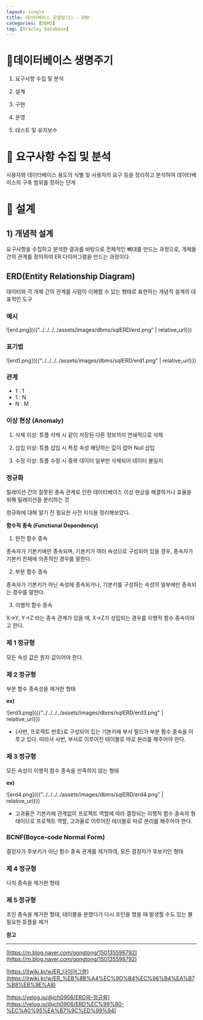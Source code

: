 ```yaml
---
layout: single
title: 데이터베이스 모델링(1) - ERD
categories: [DBMS]
tag: [Oracle, Database]
---
```




# 📘데이터베이스 생명주기

1) 요구사항 수집 및 분석

2) 설계

3) 구현

4) 운영

5) 테스트 및 유지보수

# 📖 요구사항 수집 및 분석

 사용자와 데이터베이스 용도의 식별 및 사용자의 요구 등을 정리하고 분석하여 데이터베이스의 구축 범위를 정하는 단계

# 📖 설계

## 1) 개념적 설계

 요구사항을 수집하고 분석한 결과를 바탕으로 전체적인 뼈대를 만드는 과정으로, 개체들 간의 관계를 정의하여 ER 다이어그램을 만드는 과정이다.

## ERD(Entity Relationship Diagram)

 데이터와 각 개체 간의 관계를 사람이 이해할 수 있는 형태로 표현하는 개념적 설계의 대표적인 도구

### **예시**

![erd.png]({{"../../../../assets/images/dbms/sqlERD/erd.png" | relative_url}})

### **표기법**

![erd1.png]({{"../../../../assets/images/dbms/sqlERD/erd1.png" | relative_url}})

### **관계**

- 1 : 1
- 1 : N
- N : M

### **이상 현상 (Anomaly)**

1) 삭제 이상: 튜플 삭제 시 같이 저장된 다른 정보까지 연쇄적으로 삭제

2) 삽입 이상: 튜플 삽입 시 특정 속성 해당하는 값이 없어 Null 삽입

3) 수정 이상: 튜플 수정 시 중복 데이터 일부만 삭제되어 데이터 불일치 

### **정규화**

 릴레이션 간의 잘못된 종속 관계로 인한 데이터베이스 이상 현상을 해결하거나 효율을 위해 릴레이션을 분리하는 것

정규화에 대해 알기 전 필요한 사전 지식을 정리해보았다.

**함수적 종속 (Functional Dependency)**

1) 완전 함수 종속

 종속자가 기본키에만 종속되며, 기본키가 여러 속성으로 구성되어 있을 경우, 종속자가 기본키 전체에 의존적인 경우를 말한다.

2) 부분 함수 종속

 종속자가 기본키가 아닌 속성에 종속되거나, 기본키를 구성하는 속성의 일부에만 종속되는 경우를 말한다.

3) 이행적 함수 종속

X→Y, Y→Z 라는 종속 관계가 있을 때, X→Z가 성립되는 경우를 이행적 함수 종속이라고 한다.

### **제 1 정규형**

모든 속성 값은 원자 값이어야 한다.

### **제 2 정규형**

부분 함수 종속성을 제거한 형태

**ex)**

![erd3.png]({{"../../../../assets/images/dbms/sqlERD/erd3.png" | relative_url}})

- {사번, 프로젝트 번호}로 구성되어 있는 기본키에 부서 필드가 부분 함수 종속을 이루고 있다. 따라서 사번, 부서로 이루어진 테이블로 따로 분리를 해주어야 한다.

### **제 3 정규형**

모든 속성이 이행적 함수 종속을 만족하지 않는 형태

**ex)**

![erd4.png]({{"../../../../assets/images/dbms/sqlERD/erd4.png" | relative_url}})

- 고과율은 기본키에 관계없이 프로젝트 역할에 따라 결정되는 이행적 함수 종속의 형태이므로 프로젝트 역할, 고과율로 이루어진 테이블로 따로 분리를 해주어야 한다.

### **BCNF(Boyce-code Normal Form)**

결정자가 후보키가 아닌 함수 종속 관계를 제거하여, 모든 결정자가 후보키인 형태

### **제 4 정규형**

다치 종속을 제거한 형태

### **제 5 정규형**

조인 종속을 제거한 형태, 테이블을 분했다가 다시 조인을 했을 때 발생할 수도 있는 불필요한 튜플을 제거

**참고**

---

[https://m.blog.naver.com/gongtong/150135598792](https://m.blog.naver.com/gongtong/150135598792)

[https://itwiki.kr/w/ER_다이어그램](https://itwiki.kr/w/ER_%EB%8B%A4%EC%9D%B4%EC%96%B4%EA%B7%B8%EB%9E%A8)

[https://velog.io/@ich0906/ERD와-정규화](https://velog.io/@ich0906/ERD%EC%99%80-%EC%A0%95%EA%B7%9C%ED%99%94)